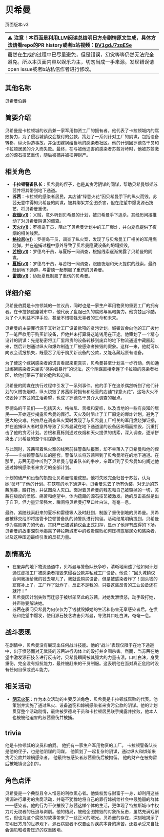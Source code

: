 # 贝希曼
页面版本:v3
 

| :warning: 注意！本页面是利用LLM阅读总结明日方舟剧情原文生成，具体方法请看repo的PR history或者b站视频：[BV1gdJ7zqESe](https://www.bilibili.com/video/BV1gdJ7zqESe/)         |
|:----------------------------|
| 虽然在生成的过程中已尽量避免，但是错误，幻觉等等仍然无法完全避免。所以本页面内容以娱乐为主，切勿当成一手来源。发现错误请open issue或者b站私信作者进行修改。|



## 其他名称
贝希曼伯爵
## 简要介绍
贝希曼是卡拉顿城的议员兼一家军用物资工厂的拥有者。他代表了卡拉顿城内的腐败势力，为了侵吞城镇议会拨付的公款，策划了一系列针对工厂的阴谋，包括设备转移、纵火伪造事故，并企图嫁祸给当地的感染者社区。他的计划因罗德岛干员和卡拉顿居民的介入而失败。最终，在与被他迫害的感染者苏茜对峙时，他被苏茜激发的源石技艺重伤，随后被捕并被扣押财产。
## 相关角色
-   **卡拉顿警备队长**：贝希曼的侄子，也是其贪污阴谋的同谋，帮助贝希曼绑架苏茜并将其带到地下通道。
-   **苏茜**：卡拉顿的感染者居民，其店铺“绿意火花”因贝希曼手下的纵火而毁。苏茜无意中得知贝希曼的阴谋，被其绑架并企图杀害，但在绝望中爆发源石技艺，将贝希曼重伤。
-   **[夜烟](char_141_nights.md)([v1](../chars/char_141_nights.md))**：义贼，意外听到贝希曼的计划，被贝希曼手下追杀，其经历间接推动了对贝希曼阴谋的调查。
-   **[天火](char_166_skfire.md)([v1](../chars/char_166_skfire.md))**：罗德岛干员，阻止了贝希曼计划中的工厂爆炸，并向夏栎提供了夜烟的相关线索。
-   **[格拉尼](char_220_grani.md)([v1](../chars/char_220_grani.md))**：罗德岛干员，调查了纵火案，发现了与贝希曼工厂相关的军用燃烧弹，并在追捕过程中意外导致了贝希曼隐藏设备的坍塌损毁。
-   **[苦根](extended_char_ku_gen.md)([v1](../chars/extended_char_ku_gen.md))**：罗德岛干员，与夏栎一同调查，根据线索逐渐揭露了贝希曼的阴谋。
-   **[夏栎](char_492_quercu.md)([v1](../chars/char_492_quercu.md))**：罗德岛干员，与苦根一同调查，跟随夜烟和天火提供的线索，最终赶到地下通道，与雷德一起制服了重伤的贝希曼。
-   **[雷德](extended_char_lei_de.md)([v1](../chars/extended_char_lei_de.md))**：协助夏栎制服了重伤的贝希曼。
## 详细介绍
贝希曼伯爵是卡拉顿城的一位议员，同时也是一家生产军用物资的重要工厂的拥有者。在卡拉顿这座城市中，他代表了盘踞已久的腐败与黑暗势力。他贪婪且冷酷，为了个人利益不择手段，甚至不惜牺牲无辜者的生命和未来。

贝希曼的主要罪行源于其针对工厂设备款项的贪污计划。城镇议会向他的工厂拨付了一笔巨款用于购买新设备，但他并未打算将这笔钱用在正途。他策划了一个精心设计的阴谋：先是秘密将工厂里昂贵的设备转移到废弃的地下物流通道中藏匿起来，然后计划通过纵火和爆炸制造工厂被感染者摧毁的假象。这样一来，他就可以向议会谎报损失，既侵吞了用于购买新设备的公款，又能私藏起原有设备。

为了使这个嫁祸感染者的谎言看起来更真实，贝希曼甚至计划进一步行动，例如通过绑架感染者来坐实“感染者暴行”的说法。这个阴谋直接牵连了卡拉顿的感染者社区，给他们带来了新的危险和迫害。

贝希曼的阴谋在执行过程中引发了一系列事件。他的手下在追杀偶然听到了他们计划的义贼夜烟时，纵火烧毁了苏茜即将拥有和经营的店铺“绿意火花”。这场大火不仅毁掉了苏茜的生活希望，也成了罗德岛干员介入调查的起点。

罗德岛的干员们——包括天火、格拉尼、苦根和夏栎，以及当地的一些有良知的居民——开始逐步揭露贝希曼的罪行。天火及时阻止了工厂原定的爆炸计划，避免了更大的灾难。格拉尼在调查纵火案时发现了与贝希曼工厂相关的军用燃烧弹证据，并在追捕纵火者时意外导致了贝希曼藏在地下通道里的设备因坍塌而损毁，沉重打击了他的贪污计划。苦根和夏栎则通过夜烟和天火提供的线索，深入调查，逐渐拼凑出了贝希曼的整个阴谋脉络。

与此同时，苏茜带着纵火案的线索前往警备队报案，却不幸落入了贝希曼和他的侄子——卡拉顿警备队长的圈套。警备队长将苏茜带到了贝希曼所在的地下通道。在那里，苏茜无意中听到了贝希曼与警备队长的争吵，亲耳听到了贝希曼如何阐述他通过嫁祸感染者来贪污的全部计划。

计划的破产和设备的损毁让贝希曼恼羞成怒。他将失败完全归咎于苏茜，认为她“破坏”了他的计划。在狭窄的地下通道中，贝希曼失去了所有伪装，对无助的苏茜施暴，殴打她，并试图杀人灭口。面对着贝希曼的残忍和自己被毁掉的一切，苏茜在极度的愤怒、痛苦和绝望中，体内蕴藏的源石技艺被激发。她的反击虽然是出于自卫，但力量异常强大，瞬间将贝希曼打至口吐白沫，奄奄一息。

最终，紧随线索赶来的夏栎和雷德等人及时赶到，制服了重伤倒地的贝希曼。贝希曼被移交给即将接管卡拉顿警备队的骑警队进行拘留。活动结尾明确提到，贝希曼作为腐败势力的代表，其财产已被城镇议会正式扣押，显示了他罪有应得的下场。贝希曼的故事深刻地揭露了特拉斯城市中的权贵腐败如何压榨底层民众和感染者，以及这种压迫最终引发的反抗力量。
## 剧情高光
- 在废弃的地下物流通道中，贝希曼与警备队长争吵，清晰地阐述了他如何计划通过虚报工厂被感染者摧毁来侵吞公款并私藏工厂设备。他说：“回头城镇议会问我拨给我的钱去哪儿了，我就说购买设备，但是被感染者炸了！回头钱的窟窿补上了，工厂炸了就炸了，反正不是我的，只要这些昂贵的工业设备还在就行！”
- 贝希曼因计划失败而迁怒于被绑架至此的苏茜，对她发泄愤怒，动手殴打她，并声称要解决她。
- 苏茜在质问贝希曼为何仅仅为了钱就毁掉她的生活和伤害无辜感染者后，在愤怒和绝望中爆发，使用源石技艺攻击贝希曼，导致其口吐白沫，奄奄一息。
## 战斗表现
在剧情中，贝希曼没有展现出任何战斗技能。他的“战斗”表现仅限于在地下通道中，出于愤怒而对无武装的苏茜进行肉体上的殴打并企图杀害。然而，当苏茜在绝望中激发源石技艺进行反击时，贝希曼瞬间被其强大的力量击溃，口吐白沫，身受重伤，完全没有抵抗能力，最终被赶来的干员制服。这表明他在面对真正危险时没有任何自保或战斗能力。
## 相关活动
-   **[阴云火花](../stories/act10mini.md)**：作为本次活动的主要反派角色，贝希曼是卡拉顿城腐败的代表。他策划并实施了通过纵火、设备盗窃和嫁祸感染者来贪污公款的阴谋。他的计划贯穿整个活动剧情，最终被罗德岛干员和卡拉顿居民联手揭露并挫败，他本人也被被他迫害的苏茜重伤并被捕。
## trivia
他是卡拉顿城的议员和伯爵。
他拥有一家生产军用物资的工厂。
卡拉顿警备队长是他的侄子，也是他阴谋的同谋。
他策划了一起复杂的阴谋，通过纵火和绑架来贪污公款并嫁祸感染者。
他最终被感染者苏茜重伤后被拘留。
他的财产在被拘留后被城镇议会扣押。
## 角色点评
贝希曼是一个典型且令人憎恶的利欲熏心者。他集权势与财富于一身，却利用这些资源进行卑劣的贪腐活动，并毫不犹豫地将自己的罪行嫁祸给社会中最脆弱的群体——感染者。他的行为不仅摧毁了苏茜这样个体的生活，更体现了特拉斯城市中权力对无权者的压迫与剥削。他的结局，被他企图摧毁的对象所反击，虽然充满戏剧性，但也为这个腐败的故事带来了一丝正义的曙光。贝希曼的存在，深刻地揭示了在明日方舟的世界观下，源石病患者不仅要面对疾病本身的痛苦，还要承受来自社会偏见和权贵压迫的双重困境。